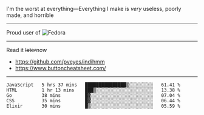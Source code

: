 I'm the worst at everything—Everything I make is *very* useless, poorly made, and horrible

___
Proud user of ![Fedora](https://img.shields.io/badge/-Fedora-blue?style=flat-square&logo=fedora)

___
Read it <s>later</s>now
- https://github.com/pveyes/indihmm
- https://www.buttoncheatsheet.com/

___
<!--START_SECTION:waka-->
```text
JavaScript   5 hrs 37 mins   ███████████████▒░░░░░░░░░   61.41 % 
HTML         1 hr 13 mins    ███▒░░░░░░░░░░░░░░░░░░░░░   13.38 % 
Go           38 mins         █▓░░░░░░░░░░░░░░░░░░░░░░░   07.04 % 
CSS          35 mins         █▓░░░░░░░░░░░░░░░░░░░░░░░   06.44 % 
Elixir       30 mins         █▒░░░░░░░░░░░░░░░░░░░░░░░   05.59 % 
```
<!--END_SECTION:waka-->
